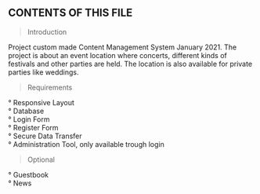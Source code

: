 CONTENTS OF THIS FILE
---------------------

> Introduction
 
Project custom made Content Management System January 2021.
The project is about an event location where concerts, different kinds of festivals and other parties are held. The location is also available for private parties like weddings.

 > Requirements

° Responsive Layout <br>
° Database <br>
° Login Form <br>
° Register Form <br>
° Secure Data Transfer <br>
° Administration Tool, only available trough login

 > Optional

 ° Guestbook <br>
 ° News <br>

